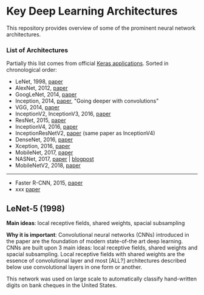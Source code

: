 # Key Deep Learning Architectures

This repository provides overview of some of the prominent neural network architectures.

### List of Architectures

Partially this list comes from official [Keras applications](https://keras.io/applications/). Sorted in chronological order:

- LeNet, 1998, [paper](http://yann.lecun.com/exdb/publis/pdf/lecun-01a.pdf)
- AlexNet, 2012, [paper](https://papers.nips.cc/paper/4824-imagenet-classification-with-deep-convolutional-neural-networks.pdf)
- GoogLeNet, 2014, [paper](https://arxiv.org/abs/1409.4842)
- Inception, 2014, [paper](https://arxiv.org/pdf/1409.4842v1.pdf), "Going deeper with convolutions"
- VGG, 2014, [paper](https://arxiv.org/abs/1409.1556)
- InceptionV2, InceptionV3, 2016, [paper](https://arxiv.org/abs/1512.00567)
- ResNet, 2015, [paper](https://arxiv.org/abs/1512.03385)
- InceptionV4, 2016, [paper](https://arxiv.org/abs/1602.07261)
- InceptionResNetV2, [paper](https://arxiv.org/abs/1602.07261) (same paper as InceptionV4)
- DenseNet, 2016, [paper](https://arxiv.org/abs/1608.06993)
- Xception, 2016, [paper](https://arxiv.org/abs/1610.02357)
- MobileNet, 2017, [paper](https://arxiv.org/abs/1704.04861)
- NASNet, 2017, [paper](https://arxiv.org/pdf/1707.07012.pdf) | [blogpost](https://ai.googleblog.com/2017/11/automl-for-large-scale-image.html)
- MobileNetV2, 2018, [paper](https://arxiv.org/abs/1801.04381)

----

- Faster R-CNN, 2015, [paper](https://arxiv.org/abs/1506.01497)
- xxx [paper]()


## LeNet-5 (1998)

**Main ideas**: local receptive fields, shared weights, spacial subsampling

**Why it is important**: Convolutional neural networks (CNNs) introduced in the paper are the foundation of modern state-of-the art deep learning. CNNs are built upon 3 main ideas: local receptive fields, shared weights and spacial subsampling. Local receptive fields with shared weights are the essence of convolutional layer and most [ALL?] architectures described below use convolutional layers in one form or another. 

This network was used on large scale to automatically classify hand-written digits on bank cheques in the United States.